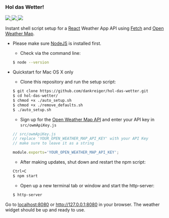 ### Hol das Wetter!

<a href="http://facebook.github.io/react/"><img src="http://javascriptismagic.github.io/aui/logos/react.png" /> </a><a href="http://www.openweathermap.org/api"><img  src="https://pbs.twimg.com/profile_images/720298646630084608/wb7LSoAc_reasonably_small.jpg" /> </a>
<a href="http://github.com/github/fetch"><img  src="https://38.media.tumblr.com/avatar_42a712c20cf7_128.png" /></a>

Instant shell script setup for a <a href="http://facebook.github.io/react/">React</a> Weather App API using <a href="https://github.com/github/fetch">Fetch</a> and <a href="http://openweathermap.org/">Open Weather Map</a>.

- Please make sure <a href="https://nodejs.org/">NodeJS</a> is installed first.

  - Check via the command line:
  ```bash
  $ node --version
  ```

- Quickstart for Mac OS X only

  - Clone this repository and run the setup script:
  ```bash
  $ git clone https://github.com/dankreiger/hol-das-wetter.git
  $ cd hol-das-wetter/
  $ chmod +x ./auto_setup.sh
  $ chmod +x ./remove_defaults.sh
  $ ./auto_setup.sh
  ```

  - Sign up for the <a href="http://openweathermap.org/api">Open Weather Map API</a> and enter your API key in <code>src/owmApiKey.js</code>
  ```javascript
  // src/owmApiKey.js
  // replace 'YOUR_OPEN_WEATHER_MAP_API_KEY' with your API Key
  // make sure to leave it as a string

  module.exports='YOUR_OPEN_WEATHER_MAP_API_KEY';
  ```   

  - After making updates, shut down and restart the npm script:
  ```bash
  Ctrl+C
  $ npm start
  ```

  - Open up a new terminal tab or window and start the http-server:
  ```bash
  $ http-server
  ```

Go to [localhost:8080](http://localhost:8080) or http://127.0.0.1:8080 in your browser. The weather widget should be up and ready to use.
